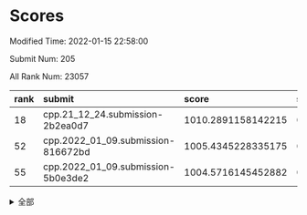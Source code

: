 # Scores

Modified Time: 2022-01-15 22:58:00

Submit Num: 205

All Rank Num: 23057

| rank |               submit               |       score        |       sigma        | pk_num |
| :--- | :--------------------------------- | :----------------- | :----------------- | :----- |
| 18   | cpp.21_12_24.submission-2b2ea0d7   | 1010.2891158142215 | 0.758163144764521  | 457    |
| 52   | cpp.2022_01_09.submission-816672bd | 1005.4345228335175 | 0.7233438360974598 | 449    |
| 55   | cpp.2022_01_09.submission-5b0e3de2 | 1004.5716145452882 | 0.7182896800967503 | 446    |


<details>
<summary>全部</summary>

| rank |                 submit                 |       score        |       sigma        | pk_num |
| :--- | :------------------------------------- | :----------------- | :----------------- | :----- |
| 1    | gobigger.level_3.submission_level_3_38 | 1011.4651691048784 | 0.7947887349348847 | 448    |
| 2    | gobigger.level_3.submission_level_3_27 | 1011.3115876218405 | 0.7578771829544206 | 455    |
| 3    | gobigger.level_3.submission_level_3_9  | 1011.2850935698921 | 0.7672377496533443 | 451    |
| 4    | gobigger.level_3.submission_level_3_32 | 1011.1531203965853 | 0.7871498842038084 | 448    |
| 5    | gobigger.level_3.submission_level_3_35 | 1011.1455833840814 | 0.7789743090813074 | 453    |
| 6    | gobigger.level_3.submission_level_3_43 | 1011.092853883346  | 0.7656063884682898 | 448    |
| 7    | gobigger.level_3.submission_level_3_10 | 1011.031903901711  | 0.7820422032311836 | 445    |
| 8    | gobigger.level_3.submission_level_3_11 | 1010.9769452998335 | 0.7668584444008083 | 456    |
| 9    | gobigger.level_3.submission_level_3_25 | 1010.8330942118924 | 0.7791746764832588 | 453    |
| 10   | gobigger.level_3.submission_level_3_37 | 1010.7912342944585 | 0.797535004678853  | 443    |
| 11   | gobigger.level_3.submission_level_3_36 | 1010.7508799388522 | 0.7633846803944958 | 451    |
| 12   | gobigger.level_3.submission_level_3_47 | 1010.6674070822245 | 0.7429060294687635 | 453    |
| 13   | gobigger.level_3.submission_level_3_17 | 1010.5926674715586 | 0.753280784352871  | 454    |
| 14   | gobigger.level_3.submission_level_3_2  | 1010.5818482850917 | 0.7576785638836041 | 450    |
| 15   | gobigger.level_3.submission_level_3_20 | 1010.3672471463726 | 0.7607898493857723 | 457    |
| 16   | gobigger.level_3.submission_level_3_31 | 1010.3419801322638 | 0.7671982098440162 | 451    |
| 17   | gobigger.level_3.submission_level_3_16 | 1010.3099263054137 | 0.7524604593294927 | 447    |
| 18   | cpp.21_12_24.submission-2b2ea0d7       | 1010.2891158142215 | 0.758163144764521  | 457    |
| 19   | gobigger.level_3.submission_level_3_21 | 1010.2563866469893 | 0.7661988053327117 | 449    |
| 20   | gobigger.level_3.submission_level_3_4  | 1010.2534687414227 | 0.7520744912734935 | 452    |
| 21   | gobigger.level_3.submission_level_3_39 | 1010.2463741410121 | 0.753770050494045  | 444    |
| 22   | gobigger.level_3.submission_level_3_12 | 1010.1641525926556 | 0.7576029711044415 | 450    |
| 23   | gobigger.level_3.submission_level_3_44 | 1010.10905278571   | 0.7684978185803868 | 452    |
| 24   | gobigger.level_3.submission_level_3_48 | 1010.0342898569155 | 0.7562953625724854 | 451    |
| 25   | gobigger.level_3.submission_level_3_49 | 1010.0149289984791 | 0.7734300935757145 | 453    |
| 26   | gobigger.level_3.submission_level_3_29 | 1010.012413064335  | 0.7694219637277967 | 447    |
| 27   | gobigger.level_3.submission_level_3_41 | 1009.9204384241397 | 0.7682560799501251 | 448    |
| 28   | gobigger.level_3.submission_level_3_26 | 1009.916967411855  | 0.7523865025947851 | 445    |
| 29   | gobigger.level_3.submission_level_3_34 | 1009.9139723951929 | 0.765943433387061  | 450    |
| 30   | gobigger.level_3.submission_level_3_3  | 1009.8114251007723 | 0.7499017768701546 | 449    |
| 31   | gobigger.level_3.submission_level_3_15 | 1009.800925679982  | 0.7575269715074026 | 450    |
| 32   | gobigger.level_3.submission_level_3_14 | 1009.7836057631613 | 0.7507084368037586 | 453    |
| 33   | gobigger.level_3.submission_level_3_18 | 1009.7630056978015 | 0.7627603440050565 | 455    |
| 34   | gobigger.level_3.submission_level_3_1  | 1009.7492729746481 | 0.7624686963907463 | 449    |
| 35   | gobigger.level_3.submission_level_3_6  | 1009.6878609813484 | 0.7642210246734829 | 453    |
| 36   | gobigger.level_3.submission_level_3_40 | 1009.612153149732  | 0.7418380732954041 | 444    |
| 37   | gobigger.level_3.submission_level_3_30 | 1009.5094022707277 | 0.7384334320077954 | 449    |
| 38   | gobigger.level_3.submission_level_3_23 | 1009.441843812848  | 0.7720843057535247 | 453    |
| 39   | gobigger.level_3.submission_level_3_0  | 1009.4090598857197 | 0.7532773643461147 | 451    |
| 40   | gobigger.level_3.submission_level_3_24 | 1009.3509450099624 | 0.7511464353113516 | 451    |
| 41   | gobigger.level_3.submission_level_3_22 | 1009.2909884667648 | 0.7699142015419005 | 450    |
| 42   | gobigger.level_3.submission_level_3_19 | 1009.18646757138   | 0.7657540328933277 | 441    |
| 43   | gobigger.level_3.submission_level_3_33 | 1009.168624977549  | 0.7522099612349845 | 449    |
| 44   | gobigger.level_3.submission_level_3_7  | 1009.0312704093335 | 0.7623378108422438 | 450    |
| 45   | gobigger.level_3.submission_level_3_28 | 1008.9669323690637 | 0.7525732310463246 | 449    |
| 46   | gobigger.level_3.submission_level_3_13 | 1008.9415273341253 | 0.766213842083862  | 453    |
| 47   | gobigger.level_3.submission_level_3_45 | 1008.8368488213949 | 0.7330231271446447 | 452    |
| 48   | gobigger.level_3.submission_level_3_8  | 1008.8310148568846 | 0.7753004515582393 | 449    |
| 49   | gobigger.level_3.submission_level_3_46 | 1008.5505379079341 | 0.7579342590017676 | 443    |
| 50   | gobigger.level_3.submission_level_3_42 | 1008.4661118014557 | 0.744636152727425  | 444    |
| 51   | gobigger.level_3.submission_level_3_5  | 1008.4209174233011 | 0.7466983467937712 | 450    |
| 52   | cpp.2022_01_09.submission-816672bd     | 1005.4345228335175 | 0.7233438360974598 | 449    |
| 53   | gobigger.level_1.submission_level_1_38 | 1004.8948796684274 | 0.7182221045023004 | 447    |
| 54   | gobigger.level_1.submission_level_1_43 | 1004.5720675773905 | 0.719199835433275  | 450    |
| 55   | cpp.2022_01_09.submission-5b0e3de2     | 1004.5716145452882 | 0.7182896800967503 | 446    |
| 56   | gobigger.level_1.submission_level_1_2  | 1004.2301696862725 | 0.7282063775294788 | 455    |
| 57   | gobigger.level_1.submission_level_1_4  | 1004.1868065612717 | 0.718204166518479  | 452    |
| 58   | gobigger.level_1.submission_level_1_13 | 1004.1089229125658 | 0.7254056748428503 | 453    |
| 59   | gobigger.level_1.submission_level_1_1  | 1004.0903145160879 | 0.7196657887155886 | 456    |
| 60   | gobigger.level_1.submission_level_1_31 | 1004.005562045814  | 0.7139895283251018 | 445    |
| 61   | gobigger.level_1.submission_level_1_22 | 1003.9422649609328 | 0.7253185037392655 | 449    |
| 62   | gobigger.level_1.submission_level_1_40 | 1003.9125318441735 | 0.7330083592083428 | 451    |
| 63   | gobigger.level_1.submission_level_1_23 | 1003.8416342987906 | 0.7217567586648715 | 453    |
| 64   | gobigger.level_1.submission_level_1_20 | 1003.6885428682913 | 0.7159014775009054 | 445    |
| 65   | gobigger.level_1.submission_level_1_46 | 1003.6498210084702 | 0.7217359037538118 | 452    |
| 66   | gobigger.level_1.submission_level_1_32 | 1003.5460661919668 | 0.720359207510578  | 452    |
| 67   | gobigger.level_1.submission_level_1_5  | 1003.5433884032776 | 0.7344449787932649 | 456    |
| 68   | gobigger.level_1.submission_level_1_27 | 1003.5083059420091 | 0.7262629912896573 | 450    |
| 69   | gobigger.level_1.submission_level_1_14 | 1003.4843453772888 | 0.708476260488513  | 450    |
| 70   | gobigger.level_1.submission_level_1_17 | 1003.458765023693  | 0.7179050156407019 | 448    |
| 71   | gobigger.level_1.submission_level_1_24 | 1003.412520153834  | 0.7090899751909082 | 446    |
| 72   | gobigger.level_1.submission_level_1_41 | 1003.3907238847771 | 0.7139034993782571 | 454    |
| 73   | gobigger.level_1.submission_level_1_25 | 1003.3670515593857 | 0.7260220769497318 | 450    |
| 74   | gobigger.level_1.submission_level_1_28 | 1003.2989251330388 | 0.7185320277662256 | 452    |
| 75   | gobigger.level_1.submission_level_1_29 | 1003.224968854527  | 0.7059154429420427 | 452    |
| 76   | gobigger.level_1.submission_level_1_9  | 1003.2198007424048 | 0.7117915460491225 | 448    |
| 77   | gobigger.level_1.submission_level_1_30 | 1003.1965490321872 | 0.7106113735804124 | 450    |
| 78   | gobigger.level_1.submission_level_1_42 | 1003.1179643438605 | 0.71961499794725   | 455    |
| 79   | gobigger.level_1.submission_level_1_35 | 1003.0359527651435 | 0.7118581572029675 | 455    |
| 80   | gobigger.level_1.submission_level_1_7  | 1003.0200895542458 | 0.706089787497328  | 443    |
| 81   | gobigger.level_1.submission_level_1_6  | 1002.9926314607699 | 0.7124225069701398 | 453    |
| 82   | gobigger.level_1.submission_level_1_15 | 1002.9655363108678 | 0.7080132350608017 | 455    |
| 83   | gobigger.level_1.submission_level_1_18 | 1002.9401907732162 | 0.71876580412634   | 451    |
| 84   | gobigger.level_1.submission_level_1_48 | 1002.9390391275739 | 0.711499846169405  | 447    |
| 85   | gobigger.level_1.submission_level_1_37 | 1002.8661517829914 | 0.7155397147940131 | 449    |
| 86   | gobigger.level_1.submission_level_1_45 | 1002.8458313970516 | 0.7195318953046788 | 444    |
| 87   | gobigger.level_1.submission_level_1_11 | 1002.8413546504714 | 0.7021082289130308 | 454    |
| 88   | gobigger.level_1.submission_level_1_16 | 1002.7993573863546 | 0.7264187597644891 | 450    |
| 89   | gobigger.level_1.submission_level_1_49 | 1002.7945135153665 | 0.7182142948843718 | 450    |
| 90   | gobigger.level_1.submission_level_1_47 | 1002.7328060076964 | 0.7177714260883812 | 444    |
| 91   | gobigger.level_1.submission_level_1_39 | 1002.6612511926472 | 0.70886203424998   | 452    |
| 92   | gobigger.level_1.submission_level_1_26 | 1002.6385975359135 | 0.7194221844992583 | 452    |
| 93   | gobigger.level_1.submission_level_1_8  | 1002.524426912806  | 0.718477143279701  | 450    |
| 94   | gobigger.level_1.submission_level_1_33 | 1002.5188883794617 | 0.7096168576120353 | 447    |
| 95   | gobigger.level_1.submission_level_1_21 | 1002.506221337584  | 0.7093542158207744 | 450    |
| 96   | gobigger.level_1.submission_level_1_12 | 1002.4996942388867 | 0.7027550218399337 | 452    |
| 97   | gobigger.level_1.submission_level_1_36 | 1002.4633618565352 | 0.7186092808248715 | 448    |
| 98   | gobigger.level_1.submission_level_1_44 | 1002.2076818250488 | 0.7080990639267708 | 448    |
| 99   | gobigger.level_1.submission_level_1_3  | 1002.1928763638723 | 0.713734641849198  | 451    |
| 100  | gobigger.level_1.submission_level_1_10 | 1002.0654672215119 | 0.7181856831445383 | 448    |
| 101  | gobigger.level_1.submission_level_1_34 | 1002.0099160631196 | 0.7202068411728908 | 452    |
| 102  | gobigger.level_1.submission_level_1_19 | 1001.7397561953104 | 0.724346649386686  | 448    |
| 103  | gobigger.level_1.submission_level_1_0  | 1001.5224006727219 | 0.7007840138662684 | 453    |
| 104  | gobigger.random.submission_random_11   | 996.9576893924063  | 0.7065197302238065 | 453    |
| 105  | gobigger.random.submission_random_18   | 996.9322699344668  | 0.7022555553725855 | 450    |
| 106  | gobigger.random.submission_random_47   | 996.7999890848718  | 0.7166228570998883 | 452    |
| 107  | gobigger.random.submission_random_33   | 996.7948799031676  | 0.7086800313495927 | 448    |
| 108  | gobigger.random.submission_random_20   | 996.6832298653342  | 0.6885286619619301 | 454    |
| 109  | gobigger.random.submission_random_10   | 996.6338540108021  | 0.7122718275235191 | 454    |
| 110  | gobigger.random.submission_random_13   | 996.6138453152296  | 0.7312028304177433 | 450    |
| 111  | gobigger.random.submission_random_3    | 996.5690466327815  | 0.7062598498936471 | 444    |
| 112  | gobigger.random.submission_random_24   | 996.4867949137034  | 0.706673029571549  | 445    |
| 113  | gobigger.random.submission_random_26   | 996.382718275584   | 0.7046037062603054 | 451    |
| 114  | gobigger.random.submission_random_28   | 996.3587296662705  | 0.7170915936152923 | 446    |
| 115  | gobigger.random.submission_random_32   | 996.3574022323252  | 0.700271852304048  | 452    |
| 116  | gobigger.random.submission_random_21   | 996.2531156824905  | 0.723734012076776  | 445    |
| 117  | gobigger.random.submission_random_0    | 996.1810357798222  | 0.7069202618495832 | 449    |
| 118  | gobigger.random.submission_random_8    | 996.1641857725784  | 0.7204914613081825 | 449    |
| 119  | gobigger.random.submission_random_25   | 996.1278117928375  | 0.7179734879746611 | 447    |
| 120  | gobigger.random.submission_random_49   | 996.1224161441431  | 0.7131591292260168 | 449    |
| 121  | gobigger.random.submission_random_43   | 996.0630333577598  | 0.7115446587263665 | 447    |
| 122  | gobigger.random.submission_random_41   | 996.0153202822497  | 0.7097902052688101 | 449    |
| 123  | gobigger.random.submission_random_39   | 995.9609836509181  | 0.7016566786186845 | 448    |
| 124  | gobigger.random.submission_random_35   | 995.9365395667845  | 0.7125105635540269 | 454    |
| 125  | gobigger.random.submission_random_29   | 995.873276859689   | 0.7131559445624183 | 446    |
| 126  | gobigger.random.submission_random_42   | 995.8715201635606  | 0.7243999913976032 | 450    |
| 127  | gobigger.random.submission_random_22   | 995.8575458209957  | 0.7093421633605989 | 448    |
| 128  | gobigger.random.submission_random_46   | 995.826636979619   | 0.7081628149180115 | 449    |
| 129  | gobigger.random.submission_random_14   | 995.8142262220177  | 0.6953473936377826 | 450    |
| 130  | gobigger.random.submission_random_17   | 995.8043686888111  | 0.7116668436341376 | 451    |
| 131  | gobigger.random.submission_random_6    | 995.7616355847161  | 0.70695832205176   | 452    |
| 132  | gobigger.random.submission_random_2    | 995.7278298617673  | 0.6989754266801077 | 451    |
| 133  | gobigger.random.submission_random_38   | 995.6910500247052  | 0.7179691025677903 | 450    |
| 134  | gobigger.random.submission_random_31   | 995.4277791579689  | 0.7045097647245658 | 448    |
| 135  | gobigger.random.submission_random_44   | 995.3997538715855  | 0.7106086313833154 | 451    |
| 136  | gobigger.random.submission_random_4    | 995.3959539046261  | 0.7225188251599957 | 449    |
| 137  | gobigger.random.submission_random_15   | 995.3904318798253  | 0.7033844813972215 | 450    |
| 138  | gobigger.random.submission_random_36   | 995.3826760692479  | 0.7085662107897988 | 450    |
| 139  | gobigger.random.submission_random_12   | 995.3655277965726  | 0.6936416720897494 | 449    |
| 140  | gobigger.random.submission_random_34   | 995.3228391744761  | 0.7063783747834754 | 454    |
| 141  | gobigger.random.submission_random_30   | 995.2151245452906  | 0.706644098948152  | 453    |
| 142  | gobigger.random.submission_random_7    | 995.2028916732913  | 0.7188210694274766 | 447    |
| 143  | gobigger.random.submission_random_19   | 995.1738893238861  | 0.714621775491365  | 451    |
| 144  | gobigger.random.submission_random_40   | 995.159701535629   | 0.7018221089368478 | 450    |
| 145  | gobigger.random.submission_random_45   | 995.1463953951649  | 0.7145251150200818 | 447    |
| 146  | gobigger.random.submission_random_48   | 995.1133704881573  | 0.7102125636528724 | 444    |
| 147  | gobigger.random.submission_random_1    | 994.9735048538741  | 0.707791843344229  | 448    |
| 148  | gobigger.random.submission_random_23   | 994.9051356583643  | 0.707740845443004  | 452    |
| 149  | gobigger.random.submission_random_9    | 994.9021848622878  | 0.7032034338655253 | 447    |
| 150  | gobigger.random.submission_random_37   | 994.7053442592858  | 0.7171699210887656 | 450    |
| 151  | gobigger.random.submission_random_5    | 994.6664353263274  | 0.7156157304192619 | 454    |
| 152  | gobigger.random.submission_random_16   | 994.4111953296702  | 0.7174177984007365 | 450    |
| 153  | gobigger.level_2.submission_level_2_36 | 994.1107501506391  | 0.7270297244669396 | 452    |
| 154  | gobigger.level_2.submission_level_2_13 | 993.9934177875048  | 0.7266816038594914 | 453    |
| 155  | gobigger.random.submission_random_27   | 993.9803861003794  | 0.7221377350652165 | 452    |
| 156  | gobigger.level_2.submission_level_2_29 | 993.913711370052   | 0.7327854106321462 | 450    |
| 157  | gobigger.level_2.submission_level_2_31 | 993.9121588663442  | 0.7241295019340345 | 450    |
| 158  | gobigger.level_2.submission_level_2_37 | 993.8527821355834  | 0.7290411969624984 | 446    |
| 159  | gobigger.level_2.submission_level_2_40 | 993.7036811669476  | 0.7389843982763137 | 449    |
| 160  | gobigger.level_2.submission_level_2_10 | 993.5531184530241  | 0.7199438460790736 | 445    |
| 161  | gobigger.level_2.submission_level_2_46 | 993.4880170778765  | 0.7351781476874653 | 446    |
| 162  | gobigger.level_2.submission_level_2_39 | 993.4250735295398  | 0.7204355639559652 | 445    |
| 163  | gobigger.level_2.submission_level_2_24 | 993.2938055945451  | 0.727398951909477  | 452    |
| 164  | gobigger.level_2.submission_level_2_1  | 993.203142981283   | 0.7290743049099597 | 450    |
| 165  | gobigger.level_2.submission_level_2_11 | 993.1802683361515  | 0.7325609934840329 | 455    |
| 166  | gobigger.level_2.submission_level_2_5  | 993.01234404271    | 0.756034813629177  | 445    |
| 167  | gobigger.level_2.submission_level_2_47 | 992.8466368493474  | 0.7462619781993665 | 448    |
| 168  | gobigger.level_2.submission_level_2_32 | 992.8319997560255  | 0.750837649000687  | 451    |
| 169  | gobigger.level_2.submission_level_2_35 | 992.7670667259637  | 0.7402498419456163 | 451    |
| 170  | gobigger.level_2.submission_level_2_3  | 992.7481872482194  | 0.7421626554948515 | 453    |
| 171  | gobigger.level_2.submission_level_2_30 | 992.7228443139838  | 0.7420817285810343 | 450    |
| 172  | gobigger.level_2.submission_level_2_44 | 992.7025529156944  | 0.7591702915901989 | 452    |
| 173  | gobigger.level_2.submission_level_2_42 | 992.658144339993   | 0.751930476612145  | 455    |
| 174  | gobigger.level_2.submission_level_2_41 | 992.5802539940606  | 0.7451854372094618 | 450    |
| 175  | gobigger.level_2.submission_level_2_9  | 992.5098880854063  | 0.7284858590172804 | 451    |
| 176  | gobigger.level_2.submission_level_2_7  | 992.4534533096913  | 0.7285776564921834 | 447    |
| 177  | gobigger.level_2.submission_level_2_45 | 992.3943061163089  | 0.7447368083592084 | 448    |
| 178  | gobigger.level_2.submission_level_2_49 | 992.3569143747711  | 0.7539755521559011 | 450    |
| 179  | gobigger.level_2.submission_level_2_34 | 992.3334720789054  | 0.7442682387731272 | 452    |
| 180  | gobigger.level_2.submission_level_2_6  | 992.254385361476   | 0.7467216409919217 | 445    |
| 181  | gobigger.level_2.submission_level_2_0  | 992.2225190498041  | 0.7277268041481764 | 448    |
| 182  | gobigger.level_2.submission_level_2_12 | 991.8644491209589  | 0.7665357091649982 | 451    |
| 183  | gobigger.level_2.submission_level_2_22 | 991.8366634442023  | 0.7331732492916438 | 446    |
| 184  | gobigger.level_2.submission_level_2_43 | 991.7684537253549  | 0.7442090746039204 | 450    |
| 185  | gobigger.level_2.submission_level_2_2  | 991.6045774326875  | 0.7595802763926404 | 450    |
| 186  | gobigger.level_2.submission_level_2_17 | 991.5955979655258  | 0.7558022212525697 | 454    |
| 187  | gobigger.level_2.submission_level_2_16 | 991.4159766029312  | 0.7510435650270498 | 452    |
| 188  | gobigger.level_2.submission_level_2_21 | 991.3280954658576  | 0.7431413462742676 | 451    |
| 189  | gobigger.level_2.submission_level_2_33 | 991.3112690919314  | 0.7485387267633913 | 444    |
| 190  | gobigger.level_2.submission_level_2_19 | 991.2625744931489  | 0.7456428416557597 | 450    |
| 191  | gobigger.level_2.submission_level_2_48 | 991.2049516264879  | 0.7484226502951231 | 448    |
| 192  | gobigger.level_2.submission_level_2_8  | 991.170089385391   | 0.7643550746325348 | 450    |
| 193  | gobigger.level_2.submission_level_2_26 | 991.1607269621667  | 0.7534806453141284 | 450    |
| 194  | gobigger.level_2.submission_level_2_27 | 991.1444209520146  | 0.7384291570515905 | 448    |
| 195  | gobigger.level_2.submission_level_2_28 | 991.1417753786882  | 0.7673039697727465 | 454    |
| 196  | gobigger.level_2.submission_level_2_23 | 991.0426287506493  | 0.7449511833170956 | 449    |
| 197  | gobigger.level_2.submission_level_2_20 | 990.8051404912316  | 0.7481936888203184 | 452    |
| 198  | gobigger.level_2.submission_level_2_38 | 990.7813404668625  | 0.7604589865654972 | 452    |
| 199  | gobigger.level_2.submission_level_2_14 | 990.7176971233182  | 0.7551255960431781 | 452    |
| 200  | gobigger.level_2.submission_level_2_25 | 990.6952994514029  | 0.7598831166187033 | 449    |
| 201  | gobigger.level_2.submission_level_2_4  | 990.5825593123772  | 0.7557215933603445 | 451    |
| 202  | gobigger.level_2.submission_level_2_18 | 990.0471266400724  | 0.7715354151750605 | 451    |
| 203  | gobigger.level_2.submission_level_2_15 | 989.6969806860129  | 0.7767903352004104 | 449    |
| 204  | gobigger.none.submission_none_1        | 978.5866333510949  | 1.210781703283882  | 450    |
| 205  | gobigger.none.submission_none_0        | 976.0513211911166  | 1.4206568552814847 | 450    |

</details>